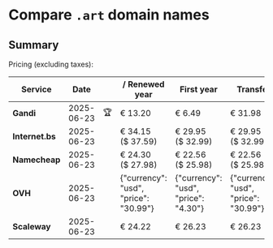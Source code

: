 # Compare `.art` domain names

## Summary

Pricing (excluding taxes):

| Service | Date |  | / Renewed year | First year | Transfer | Restoration |
|--|--|--|--|--|--|--|
| **Gandi** | 2025-06-23 | 🏆 | € 13.20 | € 6.49 | € 31.98 | € 83.44 |
| **Internet.bs** | 2025-06-23 |  | € 34.15<br>($ 37.59) | € 29.95<br>($ 32.99) | € 29.95<br>($ 32.99) | € 156.69<br>($ 172.59) |
| **Namecheap** | 2025-06-23 |  | € 24.30<br>($ 27.98) | € 22.56<br>($ 25.98) | € 22.56<br>($ 25.98) |  |
| **OVH** | 2025-06-23 |  | {"currency": "usd", "price": "30.99"} | {"currency": "usd", "price": "4.30"} | {"currency": "usd", "price": "30.99"} |  |
| **Scaleway** | 2025-06-23 |  | € 24.22 | € 26.23 | € 26.23 | € 58.26 |
